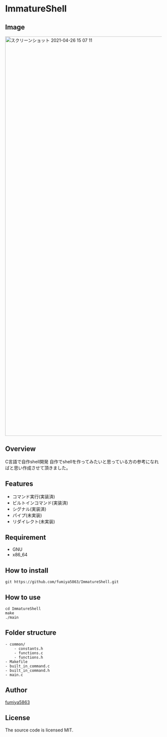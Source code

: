 # ImmatureShell

## Image
<img width="1280" alt="スクリーンショット 2021-04-26 15 07 11" src="https://user-images.githubusercontent.com/60251958/116036241-591dc200-a6a1-11eb-94be-ab0646dda15b.png">

## Overview
C言語で自作shell開発
自作でshellを作ってみたいと思っている方の参考になればと思い作成させて頂きました。

## Features
- コマンド実行(実装済)
- ビルトインコマンド(実装済)
- シグナル(実装済)
- パイプ(未実装)
- リダイレクト(未実装)

## Requirement
- GNU
- x86_64

## How to install
```shell
git https://github.com/fumiya5863/ImmatureShell.git
```

## How to use

```shell
cd ImmatureShell
make
./main
```

## Folder structure
```
- common/
    - constants.h
    - functions.c
    - functions.h
- Makefile
- built_in_command.c
- built_in_command.h
- main.c
```

## Author
[fumiya5863](https://github.com/fumiya5863)

## License
The source code is licensed MIT.
